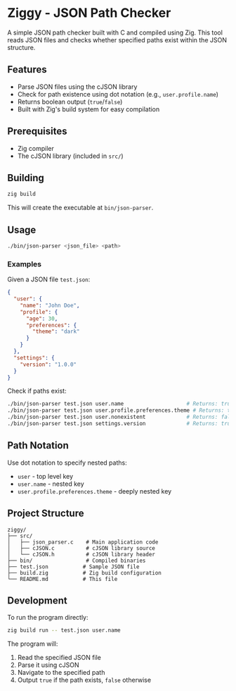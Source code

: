 # Ziggy - JSON Path Checker

A simple JSON path checker built with C and compiled using Zig. This tool reads JSON files and checks whether specified paths exist within the JSON structure.

## Features

- Parse JSON files using the cJSON library
- Check for path existence using dot notation (e.g., `user.profile.name`)
- Returns boolean output (`true`/`false`)
- Built with Zig's build system for easy compilation

## Prerequisites

- Zig compiler
- The cJSON library (included in `src/`)

## Building

```bash
zig build
```

This will create the executable at `bin/json-parser`.

## Usage

```bash
./bin/json-parser <json_file> <path>
```

### Examples

Given a JSON file `test.json`:
```json
{
  "user": {
    "name": "John Doe",
    "profile": {
      "age": 30,
      "preferences": {
        "theme": "dark"
      }
    }
  },
  "settings": {
    "version": "1.0.0"
  }
}
```

Check if paths exist:
```bash
./bin/json-parser test.json user.name                    # Returns: true
./bin/json-parser test.json user.profile.preferences.theme # Returns: true
./bin/json-parser test.json user.nonexistent             # Returns: false
./bin/json-parser test.json settings.version             # Returns: true
```

## Path Notation

Use dot notation to specify nested paths:
- `user` - top level key
- `user.name` - nested key
- `user.profile.preferences.theme` - deeply nested key

## Project Structure

```
ziggy/
├── src/
│   ├── json_parser.c    # Main application code
│   ├── cJSON.c          # cJSON library source
│   └── cJSON.h          # cJSON library header
├── bin/                 # Compiled binaries
├── test.json           # Sample JSON file
├── build.zig           # Zig build configuration
└── README.md           # This file
```

## Development

To run the program directly:
```bash
zig build run -- test.json user.name
```

The program will:
1. Read the specified JSON file
2. Parse it using cJSON
3. Navigate to the specified path
4. Output `true` if the path exists, `false` otherwise